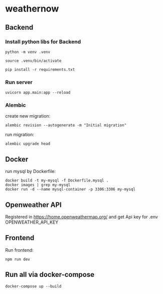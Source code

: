 # weathernow

## Backend

### Install python libs for Backend

```
python -m venv .venv

source .venv/bin/activate

pip install -r requirements.txt
 ```

### Run server
```
uvicorn app.main:app --reload
```

### Alembic

create new migration:
```
alembic revision --autogenerate -m "Initial migration"
```

run migration:
```
alembic upgrade head
```


## Docker

run mysql by Dockerfile:
```
docker build -t my-mysql -f Dockerfile.mysql .
docker images | grep my-mysql
docker run -d --name mysql-container -p 3306:3306 my-mysql

```

## Openweather API

Registered in https://home.openweathermap.org/ and get Api key for .env OPENWEATHER_API_KEY

## Frontend

Run frontend:
```
npm run dev
```

## Run all via docker-compose

```
docker-compose up --build
```